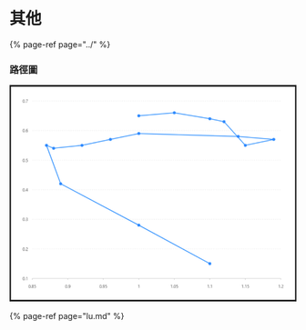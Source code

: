 # 其他

{% page-ref page="../" %}

### 路徑圖

![&#x8DEF;&#x5F91;&#x5716;](../../.gitbook/assets/lu-jing-tu.png)

{% page-ref page="lu.md" %}



